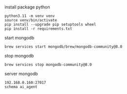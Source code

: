 install package python

```
python3.11 -m venv venv
source venv/bin/activate
pip install --upgrade pip setuptools wheel
pip install -r requirements.txt
```

start mongodb

```
brew services start mongodb/brew/mongodb-community@8.0
```

stop mongodb

```
brew services stop mongodb-community@8.0
```

server mongodb

```
192.168.0.160:27017
schema ai_agent
```
